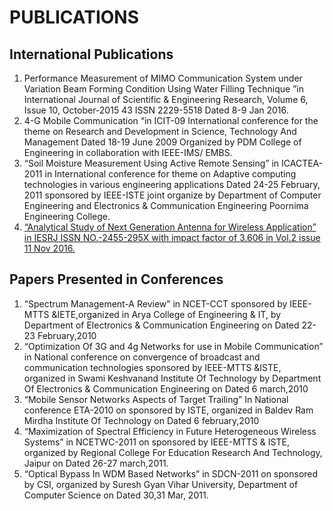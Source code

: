 # PUBLICATIONS

## International Publications
1. Performance Measurement of MIMO Communication System under Variation Beam Forming Condition Using Water Filling Technique ”in International Journal of Scientific & Engineering Research, Volume 6, Issue 10, October-2015 43 ISSN 2229-5518 Dated 8-9 Jan 2016. 
2. 4-G Mobile Communication “in ICIT-09 International conference for the theme on Research and Development in Science, Technology And Management Dated 18-19 June 2009 Organized by PDM College of Engineering in collaboration with IEEE-IMS/ EMBS.
3. “Soil Moisture Measurement Using Active Remote Sensing” in ICACTEA-2011 in International conference for theme on Adaptive computing technologies in various engineering applications Dated 24-25 February, 2011 sponsored by IEEE-ISTE  joint organize by Department of Computer Engineering  and Electronics & Communication Engineering  Poornima Engineering College.		
4. [“Analytical Study of Next Generation Antenna for Wireless Application” in IESRJ ISSN NO.-2455-295X with impact factor of 3.606 in Vol.2 issue 11 Nov 2016.](https://www.iesrj.com/archive-sub?detail=ADVANCED_STUDY_OF_FUTURE_)

## Papers Presented in Conferences
1. “Spectrum Management-A Review” in NCET-CCT sponsored by IEEE-MTTS &IETE,organized  in Arya College of Engineering & IT, by Department of Electronics & Communication Engineering  on Dated 22-23 February,2010			
2. “Optimization Of 3G and 4g Networks for use in Mobile Communication” in National conference on convergence of broadcast and communication technologies sponsored by IEEE-MTTS &ISTE, organized in Swami Keshvanand Institute Of Technology by Department Of Electronics & Communication Engineering  on Dated 6 march,2010
3. “Mobile Sensor Networks Aspects of Target Trailing” In National conference ETA-2010 on sponsored by  ISTE, organized in Baldev Ram Mirdha Institute Of Technology on Dated 6 february,2010
4. “Maximization of Spectral Efficiency in Future Heterogeneous Wireless Systems” in NCETWC-2011 on sponsored by IEEE-MTTS & ISTE, organized by Regional College For Education Research And Technology, Jaipur  on Dated 26-27 march,2011.
5. “Optical Bypass In WDM Based Networks” in SDCN-2011 on sponsored by CSI, organized by Suresh Gyan Vihar University, Department of Computer Science on Dated 30,31 Mar, 2011.
